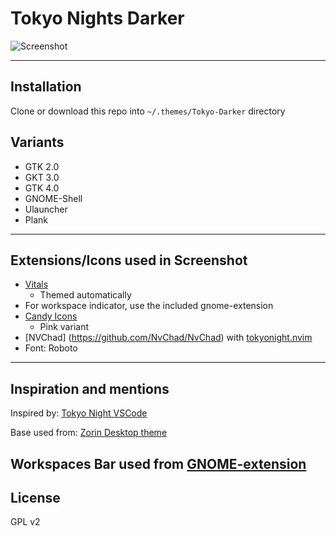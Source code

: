 # Tokyo Nights Darker



![Screenshot](https://github.com/ad-on-is/Tokyo-Darker/blob/6bdcd812ecbc59eca468cbcc1567458fec3d4e98/images/screen2.png)

---

## Installation

Clone or download this repo into `~/.themes/Tokyo-Darker` directory

## Variants

- GTK 2.0
- GKT 3.0
- GTK 4.0
- GNOME-Shell
- Ulauncher
- Plank
---

## Extensions/Icons used in Screenshot

- [Vitals](https://extensions.gnome.org/extension/1460/vitals/)
  - Themed automatically
- For workspace indicator, use the included gnome-extension 
- [Candy Icons](https://www.gnome-look.org/p/1305251/)
  - Pink variant
- [NVChad] (https://github.com/NvChad/NvChad) with [tokyonight.nvim](https://github.com/folke/tokyonight.nvim)
- Font: Roboto

---

## Inspiration and mentions

Inspired by: [Tokyo Night VSCode](https://github.com/enkia/tokyo-night-vscode-theme)

Base used from: [Zorin Desktop theme](https://github.com/ZorinOS/zorin-desktop-themes)

Workspaces Bar used from [GNOME-extension](https://extensions.gnome.org/extension/3851/workspaces-bar/)
---

## License

GPL v2

